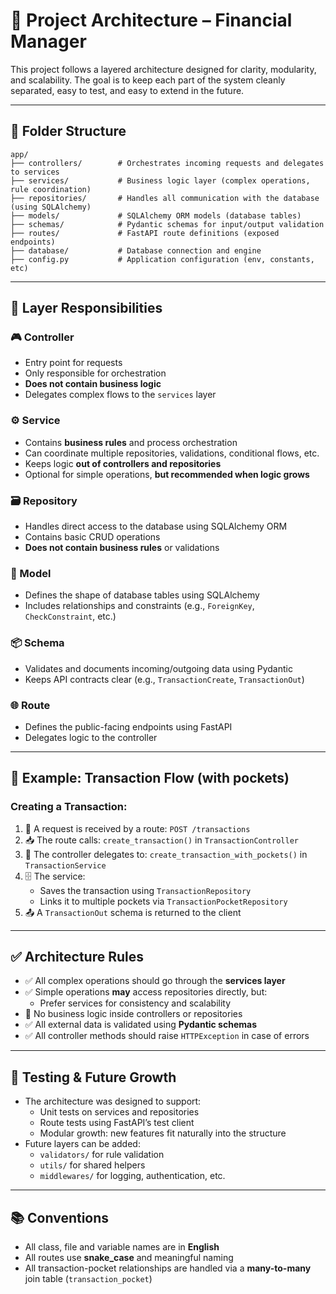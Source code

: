 
# 🧱 Project Architecture – Financial Manager

This project follows a layered architecture designed for clarity, modularity, and scalability. The goal is to keep each part of the system cleanly separated, easy to test, and easy to extend in the future.

---

## 📁 Folder Structure

```
app/
├── controllers/        # Orchestrates incoming requests and delegates to services
├── services/           # Business logic layer (complex operations, rule coordination)
├── repositories/       # Handles all communication with the database (using SQLAlchemy)
├── models/             # SQLAlchemy ORM models (database tables)
├── schemas/            # Pydantic schemas for input/output validation
├── routes/             # FastAPI route definitions (exposed endpoints)
├── database/           # Database connection and engine
├── config.py           # Application configuration (env, constants, etc)
```

---

## 🔄 Layer Responsibilities

### 🎮 Controller
- Entry point for requests
- Only responsible for orchestration
- **Does not contain business logic**
- Delegates complex flows to the `services` layer

### ⚙️ Service
- Contains **business rules** and process orchestration
- Can coordinate multiple repositories, validations, conditional flows, etc.
- Keeps logic **out of controllers and repositories**
- Optional for simple operations, **but recommended when logic grows**

### 🗃️ Repository
- Handles direct access to the database using SQLAlchemy ORM
- Contains basic CRUD operations
- **Does not contain business rules** or validations

### 🧱 Model
- Defines the shape of database tables using SQLAlchemy
- Includes relationships and constraints (e.g., `ForeignKey`, `CheckConstraint`, etc.)

### 📦 Schema
- Validates and documents incoming/outgoing data using Pydantic
- Keeps API contracts clear (e.g., `TransactionCreate`, `TransactionOut`)

### 🌐 Route
- Defines the public-facing endpoints using FastAPI
- Delegates logic to the controller

---

## 🧠 Example: Transaction Flow (with pockets)

### Creating a Transaction:

1. 📲 A request is received by a route: `POST /transactions`
2. 📥 The route calls: `create_transaction()` in `TransactionController`
3. 🧠 The controller delegates to: `create_transaction_with_pockets()` in `TransactionService`
4. 🗄️ The service:
   - Saves the transaction using `TransactionRepository`
   - Links it to multiple pockets via `TransactionPocketRepository`
5. 📤 A `TransactionOut` schema is returned to the client

---

## ✅ Architecture Rules

- ✅ All complex operations should go through the **services layer**
- ✅ Simple operations **may** access repositories directly, but:
  - Prefer services for consistency and scalability
- 🚫 No business logic inside controllers or repositories
- ✅ All external data is validated using **Pydantic schemas**
- ✅ All controller methods should raise `HTTPException` in case of errors

---

## 🧪 Testing & Future Growth

- The architecture was designed to support:
  - Unit tests on services and repositories
  - Route tests using FastAPI’s test client
  - Modular growth: new features fit naturally into the structure
- Future layers can be added:
  - `validators/` for rule validation
  - `utils/` for shared helpers
  - `middlewares/` for logging, authentication, etc.

---

## 📚 Conventions

- All class, file and variable names are in **English**
- All routes use **snake_case** and meaningful naming
- All transaction-pocket relationships are handled via a **many-to-many** join table (`transaction_pocket`)
